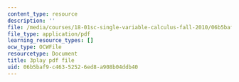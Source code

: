 ```yaml
---
content_type: resource
description: ''
file: /media/courses/18-01sc-single-variable-calculus-fall-2010/06b5baf9c46352526ed8a908b04ddb40_TpWQlKHPyJ4.pdf
file_type: application/pdf
learning_resource_types: []
ocw_type: OCWFile
resourcetype: Document
title: 3play pdf file
uid: 06b5baf9-c463-5252-6ed8-a908b04ddb40
---
```

